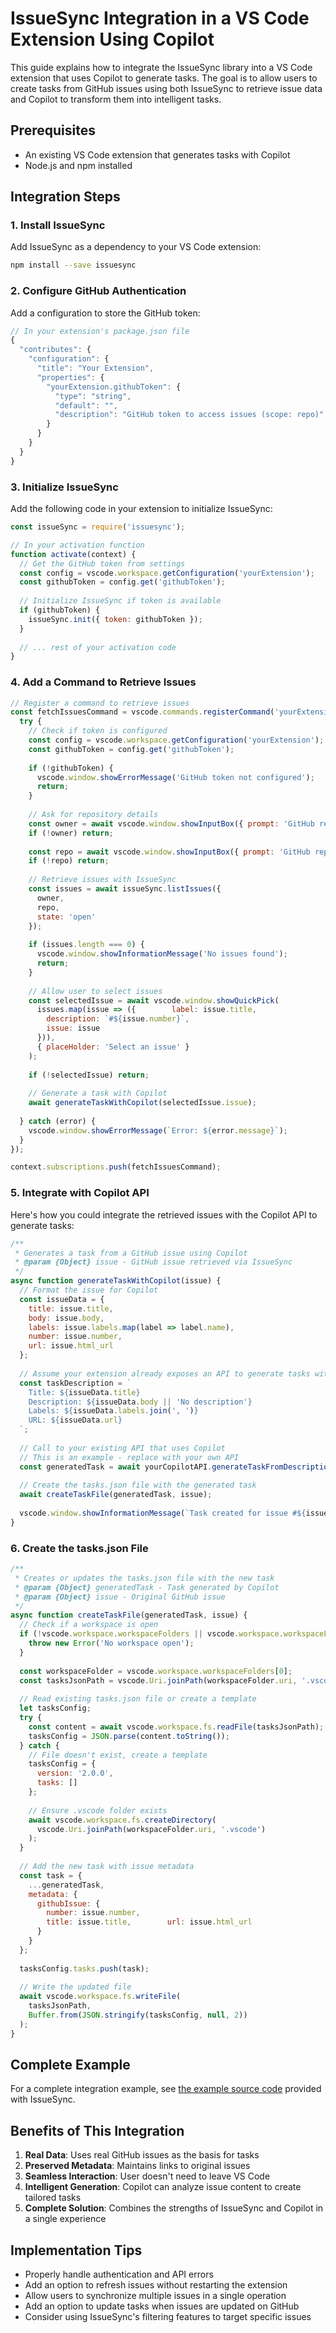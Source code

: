 <!--filepath: d:\Projects\Personal\IssueSync\docs\integration-with-copilot-extension.md -->
# IssueSync Integration in a VS Code Extension Using Copilot

This guide explains how to integrate the IssueSync library into a VS Code extension that uses Copilot to generate tasks. The goal is to allow users to create tasks from GitHub issues using both IssueSync to retrieve issue data and Copilot to transform them into intelligent tasks.

## Prerequisites

- An existing VS Code extension that generates tasks with Copilot
- Node.js and npm installed

## Integration Steps

### 1. Install IssueSync

Add IssueSync as a dependency to your VS Code extension:

```bash
npm install --save issuesync
```

### 2. Configure GitHub Authentication

Add a configuration to store the GitHub token:

```javascript
// In your extension's package.json file
{
  "contributes": {
    "configuration": {
      "title": "Your Extension",
      "properties": {
        "yourExtension.githubToken": {
          "type": "string",
          "default": "",
          "description": "GitHub token to access issues (scope: repo)"
        }
      }
    }
  }
}
```

### 3. Initialize IssueSync

Add the following code in your extension to initialize IssueSync:

```javascript
const issueSync = require('issuesync');

// In your activation function
function activate(context) {
  // Get the GitHub token from settings
  const config = vscode.workspace.getConfiguration('yourExtension');
  const githubToken = config.get('githubToken');
  
  // Initialize IssueSync if token is available
  if (githubToken) {
    issueSync.init({ token: githubToken });
  }
  
  // ... rest of your activation code
}
```

### 4. Add a Command to Retrieve Issues

```javascript
// Register a command to retrieve issues
const fetchIssuesCommand = vscode.commands.registerCommand('yourExtension.fetchIssues', async () => {
  try {
    // Check if token is configured
    const config = vscode.workspace.getConfiguration('yourExtension');
    const githubToken = config.get('githubToken');
    
    if (!githubToken) {
      vscode.window.showErrorMessage('GitHub token not configured');
      return;
    }
    
    // Ask for repository details
    const owner = await vscode.window.showInputBox({ prompt: 'GitHub repository owner' });
    if (!owner) return;
    
    const repo = await vscode.window.showInputBox({ prompt: 'GitHub repository name' });
    if (!repo) return;
    
    // Retrieve issues with IssueSync
    const issues = await issueSync.listIssues({
      owner,
      repo,
      state: 'open'
    });
    
    if (issues.length === 0) {
      vscode.window.showInformationMessage('No issues found');
      return;
    }
    
    // Allow user to select issues
    const selectedIssue = await vscode.window.showQuickPick(
      issues.map(issue => ({        label: issue.title,
        description: `#${issue.number}`,
        issue: issue
      })),
      { placeHolder: 'Select an issue' }
    );
    
    if (!selectedIssue) return;
    
    // Generate a task with Copilot
    await generateTaskWithCopilot(selectedIssue.issue);
    
  } catch (error) {
    vscode.window.showErrorMessage(`Error: ${error.message}`);
  }
});

context.subscriptions.push(fetchIssuesCommand);
```

### 5. Integrate with Copilot API

Here's how you could integrate the retrieved issues with the Copilot API to generate tasks:

```javascript
/**
 * Generates a task from a GitHub issue using Copilot
 * @param {Object} issue - GitHub issue retrieved via IssueSync
 */
async function generateTaskWithCopilot(issue) {
  // Format the issue for Copilot
  const issueData = {
    title: issue.title,
    body: issue.body,
    labels: issue.labels.map(label => label.name),
    number: issue.number,
    url: issue.html_url
  };
  
  // Assume your extension already exposes an API to generate tasks with Copilot
  const taskDescription = `
    Title: ${issueData.title}
    Description: ${issueData.body || 'No description'}
    Labels: ${issueData.labels.join(', ')}
    URL: ${issueData.url}
  `;
  
  // Call to your existing API that uses Copilot
  // This is an example - replace with your own API
  const generatedTask = await yourCopilotAPI.generateTaskFromDescription(taskDescription);
  
  // Create the tasks.json file with the generated task
  await createTaskFile(generatedTask, issue);
  
  vscode.window.showInformationMessage(`Task created for issue #${issue.number}`);
}
```

### 6. Create the tasks.json File

```javascript
/**
 * Creates or updates the tasks.json file with the new task
 * @param {Object} generatedTask - Task generated by Copilot
 * @param {Object} issue - Original GitHub issue
 */
async function createTaskFile(generatedTask, issue) {
  // Check if a workspace is open
  if (!vscode.workspace.workspaceFolders || vscode.workspace.workspaceFolders.length === 0) {
    throw new Error('No workspace open');
  }
  
  const workspaceFolder = vscode.workspace.workspaceFolders[0];
  const tasksJsonPath = vscode.Uri.joinPath(workspaceFolder.uri, '.vscode', 'tasks.json');
  
  // Read existing tasks.json file or create a template
  let tasksConfig;
  try {
    const content = await vscode.workspace.fs.readFile(tasksJsonPath);
    tasksConfig = JSON.parse(content.toString());
  } catch {
    // File doesn't exist, create a template
    tasksConfig = {
      version: '2.0.0',
      tasks: []
    };
    
    // Ensure .vscode folder exists
    await vscode.workspace.fs.createDirectory(
      vscode.Uri.joinPath(workspaceFolder.uri, '.vscode')
    );
  }
  
  // Add the new task with issue metadata
  const task = {
    ...generatedTask,
    metadata: {
      githubIssue: {
        number: issue.number,
        title: issue.title,        url: issue.html_url
      }
    }
  };
  
  tasksConfig.tasks.push(task);
  
  // Write the updated file
  await vscode.workspace.fs.writeFile(
    tasksJsonPath,
    Buffer.from(JSON.stringify(tasksConfig, null, 2))
  );
}
```

## Complete Example

For a complete integration example, see [the example source code](../examples/vscode-copilot-tasks-extension.js) provided with IssueSync.

## Benefits of This Integration

1. **Real Data**: Uses real GitHub issues as the basis for tasks
2. **Preserved Metadata**: Maintains links to original issues
3. **Seamless Interaction**: User doesn't need to leave VS Code
4. **Intelligent Generation**: Copilot can analyze issue content to create tailored tasks
5. **Complete Solution**: Combines the strengths of IssueSync and Copilot in a single experience

## Implementation Tips

- Properly handle authentication and API errors
- Add an option to refresh issues without restarting the extension
- Allow users to synchronize multiple issues in a single operation
- Add an option to update tasks when issues are updated on GitHub
- Consider using IssueSync's filtering features to target specific issues
